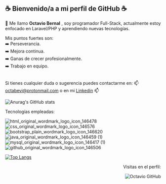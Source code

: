 <h2>☕ Bienvenido/a a mi perfil de GitHub ☕</h2>

<p align="justify">
🔰 Me llamo <b>Octavio Bernal</b> , soy programador Full-Stack, actualmente estoy enfocado en Laravel/PHP y aprendiendo nuevas tecnologías.<br>
</p>
Mis puntos fuertes son:<br>
➡️ Perseverancia.<br>
➡️ Mejora continua.<br>
➡️ Ganas de crecer profesionalmente.<br>
➡️ Trabajo en equipo.<br><br>

Si tienes cualquier duda o sugerencia puedes contactarme en: 📫 octabevi@protonmail.com o en mi [Linkedin](https://www.linkedin.com/in/octavio-bernal-vilana) 📫

![Anurag's GitHub stats](https://github-readme-stats.vercel.app/api?username=OctavioBernalGH&show_icons=true&theme=radical)

Tecnologías empleadas:


![html_original_wordmark_logo_icon_146478](https://user-images.githubusercontent.com/103035621/169846451-a516a907-502c-4270-b78f-4439cab76b64.png)
![css_original_wordmark_logo_icon_146576](https://user-images.githubusercontent.com/103035621/169846456-88590c0c-bd55-4ab7-b61d-030ea770d70b.png)
![bootstrap_plain_wordmark_logo_icon_146620](https://user-images.githubusercontent.com/103035621/169847654-13c0131f-33f0-4e13-a9cf-b1edcef55437.png)
![java_original_wordmark_logo_icon_146459 (1)](https://user-images.githubusercontent.com/103035621/169846852-ff2af1d2-65b5-4f7b-9aa6-4b2836fa2d63.png)
![mysql_original_wordmark_logo_icon_146417 (1)](https://user-images.githubusercontent.com/103035621/169846984-c8c896b3-0950-4da0-8e2d-3bcca4d6f04c.png)
![github_original_wordmark_logo_icon_146506](https://user-images.githubusercontent.com/103035621/169847321-088b8693-06e4-4abb-89f1-03e39fe058de.png)

[![Top Langs](https://github-readme-stats.vercel.app/api/top-langs/?username=OctavioBernalGH&langs_count=8)](https://github.com/anuraghazra/github-readme-stats)

<p align="right">Visitas en el perfil:<br></p>

<p align="right">
<img src="https://komarev.com/ghpvc/?username=OctavioBernalGH&label=Profile%20views&color=blueviolet&style=for-the-badge" alt="Octavio GitHub" /> 
</p>
